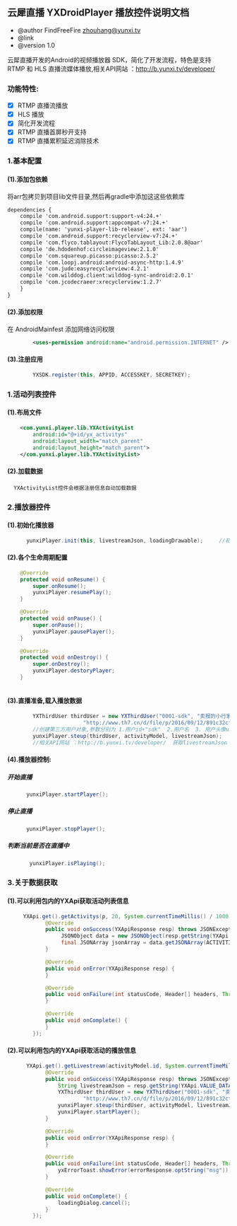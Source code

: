 ## 云犀直播 YXDroidPlayer 播放控件说明文档
-  @author  FindFreeFire <zhouhang@yunxi.tv> 
-  @link 
-  @version 1.0 

云犀直播开发的Android的视频播放器 SDK，简化了开发流程，特色是支持 RTMP 和 HLS 直播流媒体播放,相关API网站 ：http://b.yunxi.tv/developer/

### 功能特性:
- [x] RTMP 直播流播放
- [x] HLS 播放
- [x] 简化开发流程
- [x] RTMP 直播首屏秒开支持
- [x] RTMP 直播累积延迟消除技术

### 1.基本配置

#### (1).添加包依赖
将arr包拷贝到项目lib文件目录,然后再gradle中添加这这些依赖库
```xml
dependencies {
    compile 'com.android.support:support-v4:24.+'
    compile 'com.android.support:appcompat-v7:24.+'
    compile(name: 'yunxi-player-lib-release', ext: 'aar')
    compile 'com.android.support:recyclerview-v7:24.+'
    compile 'com.flyco.tablayout:FlycoTabLayout_Lib:2.0.8@aar'
    compile 'de.hdodenhof:circleimageview:2.1.0'
    compile 'com.squareup.picasso:picasso:2.5.2'
    compile 'com.loopj.android:android-async-http:1.4.9'
    compile 'com.jude:easyrecyclerview:4.2.1'
    compile 'com.wilddog.client:wilddog-sync-android:2.0.1'
    compile 'com.jcodecraeer:xrecyclerview:1.2.7'
    }
}

```
#### (2).添加权限
在 AndroidMainfest 添加网络访问权限
```xml
        <uses-permission android:name="android.permission.INTERNET" />
```
#### (3).注册应用
```java
        YXSDK.register(this, APPID, ACCESSKEY, SECRETKEY);
```

###  1.活动列表控件

#### (1).布局文件
```xml
    <com.yunxi.player.lib.YXActivityList
        android:id="@+id/yx_activitys"
        android:layout_width="match_parent"
        android:layout_height="match_parent">
    </com.yunxi.player.lib.YXActivityList>
```
#### (2).加载数据
      YXActivityList控件会根据注册信息自动加载数据
###  2.播放器控件
#### (1).初始化播放器
   
```java
      yunxiPlayer.init(this, livestreamJson, loadingDrawable);     //初始化视频播放器
```

#### (2).各个生命周期配置 
```java
    @Override
    protected void onResume() {
        super.onResume();
        yunxiPlayer.resumePlay();
    }

    @Override
    protected void onPause() {
        super.onPause();
        yunxiPlayer.pausePlayer();
    }

    @Override
    protected void onDestroy() {
        super.onDestroy();
        yunxiPlayer.destoryPlayer;
    } 
    
```
#### (3).直播准备,载入播放数据
```java
        YXThirdUser thirdUser = new YXThirdUser("0001-sdk", "卖报的小行家",
                        "http://www.th7.cn/d/file/p/2016/09/12/891c32cf36166bc42604ba226a7d5dba.jpg");
        //创建第三方用户对象,参数分别为 1.用户id+"sdk"  2.用户名  3. 用户头像url地址
        yunxiPlayer.steup(thirdUser, activityModel, livestreamJson);
        //相关API网站 ：http://b.yunxi.tv/developer/  获取livestreamJson
```
#### (4).播放器控制:
##### 开始直播
```java
      yunxiPlayer.startPlayer();
```  
##### 停止直播
   
```java
      yunxiPlayer.stopPlayer();
```  

##### 判断当前是否在直播中
   
```java
       yunxiPlayer.isPlaying();
```  
###  3.关于数据获取

#### (1).可以利用包内的YXApi获取活动列表信息
```java
     YXApi.get().getActivitys(p, 20, System.currentTimeMillis() / 1000, new YXApiResponseHandler() {
            @Override
            public void onSuccess(YXApiResponse resp) throws JSONException{
                 JSONObject data = new JSONObject(resp.getString(YXApi.VALUE_DATA));
                 final JSONArray jsonArray = data.getJSONArray(ACTIVITIES);
            }

            @Override
            public void onError(YXApiResponse resp) {
            }

            @Override
            public void onFailure(int statusCode, Header[] headers, Throwable throwable, JSONObject errorResponse) {
            }

            @Override
            public void onComplete() {
            }
        });
```  

#### (2).可以利用包内的YXApi获取活动的播放信息
```java
      YXApi.get().getLivestream(activityModel.id, System.currentTimeMillis(), new YXApiResponseHandler() {
            @Override
            public void onSuccess(YXApiResponse resp) throws JSONException {
                String livestreamJson = resp.getString(YXApi.VALUE_DATA);
                YXThirdUser thirdUser = new YXThirdUser("0001-sdk", "卖报的小行家",
                        "http://www.th7.cn/d/file/p/2016/09/12/891c32cf36166bc42604ba226a7d5dba.jpg");
                yunxiPlayer.steup(thirdUser, activityModel, livestreamJson);
                yunxiPlayer.startPlayer();
            }

            @Override
            public void onError(YXApiResponse resp) {
            }

            @Override
            public void onFailure(int statusCode, Header[] headers, Throwable throwable, JSONObject errorResponse) {
                yxErrorToast.showError(errorResponse.optString("msg"));
            }

            @Override
            public void onComplete() {
                loadingDialog.cancel();
            }
        });
```  
